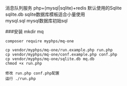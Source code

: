 消息队列服务 php+(mysql|sqlite)+redis 默认使用的Sqlite  
sqlite.db sqlite数据库模板适合小量使用  
mysql.sql mysql数据库初始sql

###安装
    mkdir mq
    
    composer require myphps/mq-one
    
    cp vendor/myphps/mq-one/run.example.php run.php
    cp vendor/myphps/mq-one/conf.example.php conf.php
    cp vendor/myphps/mq-one/sqlite.db mq.db
    chmod +x run.php
    
    修改 run.php conf.php配置
    运行 ./run.php 
    